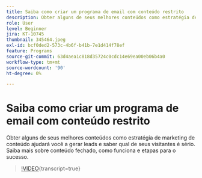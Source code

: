 ```yaml
---
title: Saiba como criar um programa de email com conteúdo restrito
description: Obter alguns de seus melhores conteúdos como estratégia de marketing de conteúdo ajudará você a gerar leads e saber qual de seus visitantes é sério. Saiba mais sobre concatenados... (as descrições devem ter entre 60 e 160 caracteres)
role: User
level: Beginner
jira: KT-10745
thumbnail: 345464.jpeg
exl-id: bcf0ded2-573c-4b6f-b41b-7e1d414f78ef
feature: Programs
source-git-commit: 63d4aea1c818d35724c0cdc14e69ea00eb06b4a0
workflow-type: tm+mt
source-wordcount: '90'
ht-degree: 0%

---
```


# Saiba como criar um programa de email com conteúdo restrito

Obter alguns de seus melhores conteúdos como estratégia de marketing de conteúdo ajudará você a gerar leads e saber qual de seus visitantes é sério. Saiba mais sobre conteúdo fechado, como funciona e etapas para o sucesso.

>[!VIDEO](https://video.tv.adobe.com/v/345464/?quality=12&learn=on){transcript=true}
